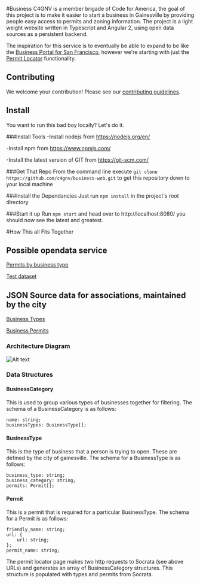#Business
C4GNV is a member brigade of Code for America, the goal of this project is to make it easier
to start a business in Gainesville by providing people easy access to permits and zoning information.
The project is a light weight website written in Typescript and Angular 2, using open data sources
as a persistent backend.

The inspiration for this service is to eventually be able to expand to be like the
[Business Portal for San Francisco](https://businessportal.sfgov.org/), however we're
starting with just the [Permit Locator](https://businessportal.sfgov.org/permits-licenses) functionality.

## Contributing

We welcome your contribution! Please see our
[contributing guidelines](https://github.com/c4gnv/business-web/blob/develop/CONTRIBUTING.md).

## Install
You want to run this bad boy locally?  Let's do it.  

###Install Tools
-Install nodejs from https://nodejs.org/en/

-Install npm from https://www.npmjs.com/

-Install the latest version of GIT from https://git-scm.com/

###Get That Repo
From the command line execute `git clone https://github.com/c4gnv/business-web.git` to get this repository down to your local machine 

###Install the Dependancies 
Just run `npm install` in the project's root directory

###Start it up
Run `npm start` and head over to http://localhost:8080/ you should now see the latest and greatest.

#How This all Fits Together

## Possible opendata service

[Permits by business type](https://data.cityofgainesville.org/Economic-Development-Redevelopment/Permits-by-Business-Type/pp75-zh6w)

[Test dataset](https://data.cityofgainesville.org/dataset/Permit-Table-TEST-for-C4GNV-/mfe4-6q3g)

## JSON Source data for associations, maintained by the city

[Business Types](https://data.cityofgainesville.org/resource/pp75-zh6w.json)

[Business Permits](https://data.cityofgainesville.org/resource/mfe4-6q3g.json)

### Architecture Diagram

![Alt text](https://cloud.githubusercontent.com/assets/1063707/17459516/b22d5afa-5c09-11e6-8b37-dce38b9515ce.png "Architecture Diagram")

### Data Structures

#### BusinessCategory
This is used to group various types of businesses together for filtering.
The schema of a BusinessCategory is as follows:
```
name: string;
businessTypes: BusinessType[];
```

#### BusinessType
This is the type of business that a person is trying to open. These are defined by the city of gainesville.
The schema for a BusinessType is as follows:
```
business_type: string;
business_category: string;
permits: Permit[];
```

#### Permit
This is a permit that is required for a particular BusinessType.
The schema for a Permit is as follows:
```
friendly_name: string;
url: {
    url: string;
};
permit_name: string;
```

The permit locator page makes two http requests to Socrata (see above URLs) and generates an array of BusinessCategory structures.
This structure is populated with types and permits from Socrata.
